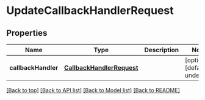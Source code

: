# UpdateCallbackHandlerRequest

## Properties

|Name | Type | Description | Notes|
|------------ | ------------- | ------------- | -------------|
|**callbackHandler** | [**CallbackHandlerRequest**](CallbackHandlerRequest.md) |  | [optional] [default to undefined]|




[[Back to top]](#) [[Back to API list]](../../README.md#documentation-for-api-endpoints) [[Back to Model list]](../../README.md#documentation-for-models) [[Back to README]](../../README.md)
